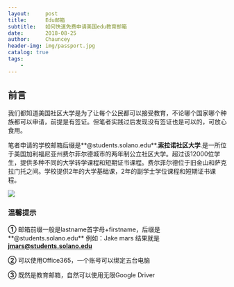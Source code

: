 ```yaml
---
layout:     post   				    
title:      Edu邮箱 				
subtitle:   如何快速免费申请美国edu教育邮箱
date:       2018-08-25 				
author:     Chauncey 						
header-img: img/passport.jpg
catalog: true 						
tags:							
    - 
---
```


## 前言
我们都知道美国社区大学是为了让每个公民都可以接受教育，不论哪个国家哪个种族都可以申请，前提是有签证。但笔者实践过后发现没有签证也是可以的，可放心食用。

笔者申请的学校邮箱后缀是**@students.solano.edu**.**索拉诺社区大学**.是一所位于美国加利福尼亚州费尔菲尔德城市的两年制公立社区大学。超过该12000位学生，提供多种不同的大学转学课程和短期证书课程。费尔菲尔德位于旧金山和萨克拉门托之间。学校提供2年的大学基础课，2年的副学士学位课程和短期证书课程。

![](http://pd852kpnh.bkt.clouddn.com/Fn-wC2ShFdn5fiz_42dqOdd-slxp)

### 温馨提示

**①** 邮箱前缀一般是lastname首字母+firstname，后缀是**@students.solano.edu**
例如：Jake mars    结果就是**jmars@students.solano.edu**

**②** 可以使用Office365，一个账号可以绑定五台电脑

**③** 既然是教育邮箱，自然可以使用无限Google Driver







